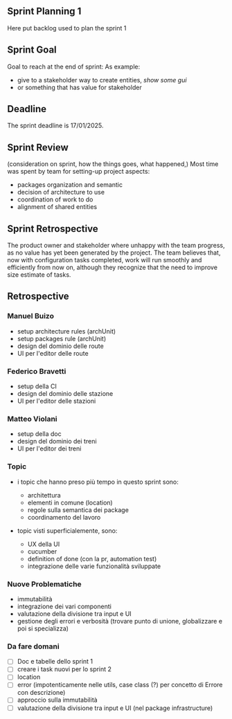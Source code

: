 ## Sprint Planning 1
Here put backlog used to plan the sprint 1
## Sprint Goal
Goal to reach at the end of sprint:
As example: 
- give to a stakeholder way to create entities, _show some gui_
- or something that has value for stakeholder
## Deadline
The sprint deadline is 17/01/2025.

## Sprint Review
(consideration on sprint, how the things goes, what happened,)
Most time was spent by team for setting-up project aspects:
- packages organization and semantic
- decision of architecture to use
- coordination of work to do
- alignment of shared entities

## Sprint Retrospective
The product owner and stakeholder where unhappy with the team progress, as no value has yet been generated by the project. 
The team believes that, now with configuration tasks completed, work will run smoothly and efficiently from now on, although they recognize that the need to improve size estimate of tasks.

## Retrospective

### Manuel Buizo
- setup architecture rules (archUnit)
- setup packages rule (archUnit)
- design del dominio delle route
- UI per l'editor delle route

### Federico Bravetti
- setup della CI
- design del dominio delle stazione
- UI per l'editor delle stazioni

### Matteo Violani
- setup della doc
- design del dominio dei treni
- UI per l'editor dei treni

### Topic
- i topic che hanno preso più tempo in questo sprint sono: 
  - architettura
  - elementi in comune (location)
  - regole sulla semantica dei package
  - coordinamento del lavoro

- topic visti superficialemente, sono:
  - UX della UI
  - cucumber
  - definition of done (con la pr, automation test)
  - integrazione delle varie funzionalità sviluppate


### Nuove Problematiche
- immutabilità
- integrazione dei vari componenti
- valutazione della divisione tra input e UI
- gestione degli errori e verbosità (trovare punto di unione, globalizzare e poi si specializza)

### Da fare domani
- [ ] Doc e tabelle dello sprint 1
- [ ] creare i task nuovi per lo sprint 2
- [ ] location
- [ ] error (impotenticamente nelle utils, case class (?) per concetto di Errore con descrizione)
- [ ] approccio sulla immutabilità
- [ ] valutazione della divisione tra input e UI (nel package infrastructure)
